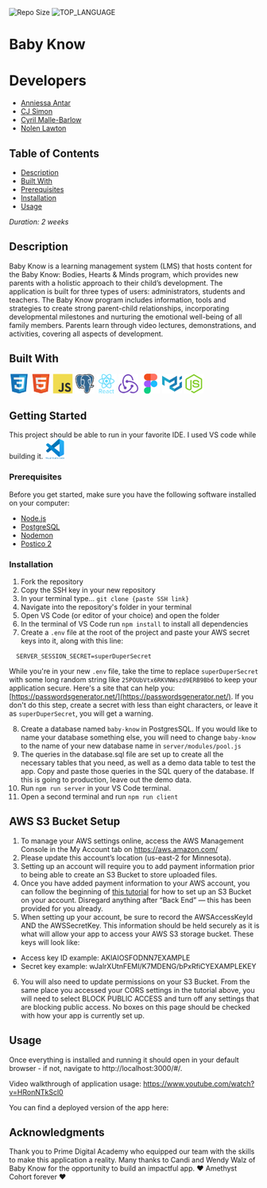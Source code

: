 ![Repo Size](https://img.shields.io/github/languages/code-size/TheAnimalConnection/star-pet.svg?style=for-the-badge) ![TOP_LANGUAGE](https://img.shields.io/github/languages/top/TheAnimalConnection/star-pet.svg?style=for-the-badge)

# Baby Know

# Developers
- [Anniessa Antar](https://github.com/anniessa)
- [CJ Simon](https://github.com/cjsimon250)
- [Cyril Malle-Barlow](https://github.com/cyrilmb)
- [Nolen Lawton](https://github.com/nolenlawton)

## Table of Contents

- [Description](#description)
- [Built With](#built-with)
- [Prerequisites](#prerequisite)
- [Installation](#installation)
- [Usage](#usage)
    
_Duration: 2 weeks_

## Description

Baby Know is a learning management system (LMS) that hosts content for the Baby Know: Bodies, Hearts & Minds program, which provides new parents with a holistic approach to their child’s development. The application is built for three types of users: administrators, students and teachers. The Baby Know program includes information, tools and strategies to create strong parent-child relationships, incorporating developmental milestones and nurturing the emotional well-being of all family members. Parents learn through video lectures, demonstrations, and activities, covering all aspects of development. 


## Built With

<a href="https://www.w3schools.com/w3css/defaulT.asp"><img src="https://raw.githubusercontent.com/devicons/devicon/master/icons/css3/css3-original.svg" height="40px" width="40px" /></a>
<a href="https://www.w3schools.com/html/"><img src="https://raw.githubusercontent.com/devicons/devicon/master/icons/html5/html5-original.svg" height="40px" width="40px" /></a>
<a href="https://www.w3schools.com/js/default.asp"><img src="https://raw.githubusercontent.com/devicons/devicon/master/icons/javascript/javascript-original.svg" height="40px" width="40px" /></a>
<a href="https://www.postgresql.org/"><img src="https://raw.githubusercontent.com/devicons/devicon/master/icons/postgresql/postgresql-original.svg" height="40px" width="40px" /></a>
<a href="https://reactjs.org/"><img src="https://raw.githubusercontent.com/devicons/devicon/master/icons/react/react-original-wordmark.svg" height="40px" width="40px" /></a>
<a href="https://redux.js.org/"><img src="https://raw.githubusercontent.com/devicons/devicon/master/icons/redux/redux-original.svg" height="40px" width="40px" /></a>
<a href="https://www.figma.com/?fuid="><img src="https://github.com/devicons/devicon/blob/master/icons/figma/figma-original.svg" height="40px" width="40px" /></a>
<a href="https://material-ui.com/"><img src="https://raw.githubusercontent.com/devicons/devicon/master/icons/materialui/materialui-original.svg" height="40px" width="40px" /></a>
<a href="https://nodejs.org/en/"><img src="https://github.com/devicons/devicon/blob/master/icons/nodejs/nodejs-plain.svg" height="40px" width="40px" /></a>

## Getting Started

This project should be able to run in your favorite IDE. I used VS code while building it. 
<a href="https://code.visualstudio.com/"><img src="https://github.com/devicons/devicon/blob/master/icons/vscode/vscode-original-wordmark.svg" height="40px" width="40px" /></a>

### Prerequisites
Before you get started, make sure you have the following software installed on your computer:

- [Node.js](https://nodejs.org/en/)
- [PostgreSQL](https://www.postgresql.org/)
- [Nodemon](https://nodemon.io/)
- [Postico 2](https://eggerapps.at/postico2/)

### Installation

1. Fork the repository
2. Copy the SSH key in your new repository
3. In your terminal type...  `git clone {paste SSH link}`
4. Navigate into the repository's folder in your terminal
5. Open VS Code (or editor of your choice) and open the folder
6. In the terminal of VS Code run `npm install` to install all dependencies
7.  Create a `.env` file at the root of the project and paste your AWS secret keys into it, along with this line:
```
  SERVER_SESSION_SECRET=superDuperSecret
  ```
  While you're in your new `.env` file, take the time to replace `superDuperSecret` with some long random string like `25POUbVtx6RKVNWszd9ERB9Bb6` to keep
  your application secure. Here's a site that can help you: [https://passwordsgenerator.net/](https://passwordsgenerator.net/). 
  If you don't do this step, create a secret with less than eight characters, or leave it as `superDuperSecret`, you will get a warning.
  
  8. Create a database named `baby-know` in PostgresSQL. If you would like to name your database something else, you will need to change `baby-know` to the name of your new database name in `server/modules/pool.js`
  9. The queries in the database.sql file are set up to create all the necessary tables that you need, as well as a demo data table to test the app. Copy and paste those queries in the SQL query of the database. If this is going to production, leave out the demo data.
  10. Run `npm run server` in your VS Code terminal.
  11. Open a second terminal and run `npm run client`

## AWS S3 Bucket Setup

1. To manage your AWS settings online, access the AWS Management Console in the My Account tab on https://aws.amazon.com/
2. Please update this account’s location (us-east-2 for Minnesota).
3. Setting up an account will require you to add payment information prior to being able to create an S3 Bucket to store uploaded files.  
4. Once you have added payment information to your AWS account, you can follow the beginning of [this tutorial](https://medium.com/@khelif96/uploading-files-from-a-react-app-to-aws-s3-the-right-way-541dd6be689) for how to set up an S3 Bucket on your account.  Disregard anything after “Back End” — this has been provided for you already.
5. When setting up your account, be sure to record the AWSAccessKeyId AND the AWSSecretKey.  This information should be held securely as it is what will allow your app to access your AWS S3 storage bucket.  These keys will look like:
- Access key ID example: AKIAIOSFODNN7EXAMPLE
- Secret key example: wJalrXUtnFEMI/K7MDENG/bPxRfiCYEXAMPLEKEY
6. You will also need to update permissions on your S3 Bucket.  From the same place you accessed your CORS settings in the tutorial above, you will need to select BLOCK PUBLIC ACCESS and turn off any settings that are blocking public access.  No boxes on this page should be checked with how your app is currently set up.


## Usage

Once everything is installed and running it should open in your default browser - if not, navigate to http://localhost:3000/#/.

Video walkthrough of application usage: https://www.youtube.com/watch?v=HRonNTkScl0

You can find a deployed version of the app here: 

## Acknowledgments
Thank you to Prime Digital Academy who equipped our team with the skills to make this application a reality.
Many thanks to Candi and Wendy Walz of Baby Know for the opportunity to build an impactful app.
❤️ Amethyst Cohort forever ❤️

